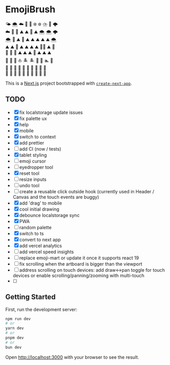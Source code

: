 # EmojiBrush

🌤️ 🌨️ ☁️ 🐝 🗻 ❄️ ❄️ ⛈️ 🦅 🌩️\
☁️ 🦋 🌈 ⛰️ ⛰️ 🚠 ⛰️ 🌨️ 🌨️ 🌩️\
🌨️ 🌈 ⛰️ 🌲 ⛰️ ⛰️ ⛰️ ⛰️ ⛰️ 🌨️\
⛰️ ⛰️ 🐒 ⛰️ ⛰️ ⛰️ ⛰️ 🧗‍♂️ ⛰️ 🦉\
🌴 🌴 🌴 ⛰️ ⛰️ ⛰️ 🌴 ⛰️ ⛰️ ⛰️\
🌊 🌊 🌊 ⛵️ 🏝️ 🏝️ 🌊 🌊 🏊 🌊\
🌊 🦈 🌊 🌊 🌊 🌊 🌊 🐳 🌊 🌊\
🌊 🌊 🌊 🌊 🚤 🌊 🌊 🌊 🌊 🌊

This is a [Next.js](https://nextjs.org) project bootstrapped with [`create-next-app`](https://nextjs.org/docs/app/api-reference/cli/create-next-app).

## TODO

- [x] fix localstorage update issues
- [x] fix palette ux
- [x] help
- [x] mobile
- [x] switch to context
- [x] add prettier
- [ ] add CI (now / tests)
- [x] tablet styling
- [ ] emoji cursor
- [ ] eyedropper tool
- [x] reset tool
- [ ] resize inputs
- [ ] undo tool
- [ ] create a reusable click outside hook (currently used in Header / Canvas and the touch events are buggy)
- [x] add 'drag' to mobile
- [x] cool initial drawing
- [x] debounce localstorage sync
- [x] PWA
- [ ] random palette
- [x] switch to ts
- [x] convert to next app
- [x] add vercel analytics
- [ ] add vercel speed insights
- [ ] replace emoji-mart or update it once it supports react 19
- [ ] fix scrolling when the artboard is bigger than the viewport
- [ ] address scrolling on touch devices: add draw<->pan toggle for touch devices or enable scrolling/panning/zooming with multi-touch
- [ ]

## Getting Started

First, run the development server:

```bash
npm run dev
# or
yarn dev
# or
pnpm dev
# or
bun dev
```

Open [http://localhost:3000](http://localhost:3000) with your browser to see the result.
